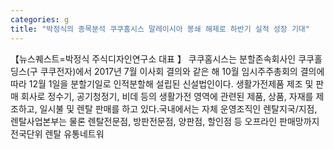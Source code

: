```yaml
---
categories: g
title: "박정식의 종목분석 쿠쿠홈시스 말레이시아 봉쇄 해제로 하반기 실적 성장 기대"
---
```

【뉴스퀘스트=박정식 주식디자인연구소 대표 】 쿠쿠홈시스는 분할존속회사인 쿠쿠홀딩스(구 쿠쿠전자)에서 2017년 7월 이사회 결의와 같은 해 10월 임시주주총회의 결의에 따라 12월 1일을 분할기일로 인적분할해 설립된 신설법인이다. 생활가전제품 제조 및 판매 회사로 정수기, 공기청정기, 비데 등의 생활가전 영역에 관련된 제품, 상품, 자재를 제조하고, 일시불 및 렌탈 판매를 하고 있다.국내에서는 자체 운영조직인 렌탈지국/지점, 렌탈사업본부는 물론 렌탈전문점, 방판전문점, 양판점, 할인점 등 오프라인 판매망까지 전국단위 렌탈 유통네트워
